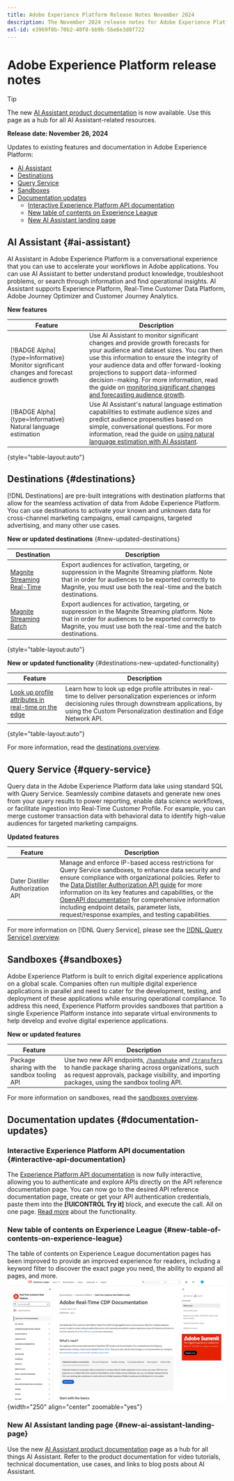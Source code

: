 ```yaml
---
title: Adobe Experience Platform Release Notes November 2024
description: The November 2024 release notes for Adobe Experience Platform.
exl-id: e3969f8b-70b2-40f8-bb9b-5be6e3d8f722
---
```

# Adobe Experience Platform release notes

>[!TIP]
>
>The new [AI Assistant product documentation](../../ai-assistant/landing.md) is now available. Use this page as a hub for all AI Assistant-related resources.

**Release date: November 26, 2024**

Updates to existing features and documentation in Adobe Experience Platform:

- [AI Assistant](#ai-assistant)
- [Destinations](#destinations)
- [Query Service](#query-service)
- [Sandboxes](#sandboxes)
- [Documentation updates](#documentation-updates)
  - [Interactive Experience Platform API documentation](#interactive-experience-platform-api-documentation)
  - [New table of contents on Experience League](#new-table-of-contents-on-experience-league)
  - [New AI Assistant landing page](#new-ai-assistant-landing-page)

## AI Assistant {#ai-assistant}

AI Assistant in Adobe Experience Platform is a conversational experience that you can use to accelerate your workflows in Adobe applications. You can use AI Assistant to better understand product knowledge, troubleshoot problems, or search through information and find operational insights. AI Assistant supports Experience Platform, Real-Time Customer Data Platform, Adobe Journey Optimizer and Customer Journey Analytics.

**New features**

| Feature | Description |
| --- | --- |
| [!BADGE Alpha]{type=Informative} Monitor significant changes and forecast audience growth | Use AI Assistant to monitor significant changes and provide growth forecasts for your audience and dataset sizes. You can then use this information to ensure the integrity of your audience data and offer forward-looking projections to support data-informed decision-making. For more information, read the guide on [monitoring significant changes and forecasting audience growth](../../ai-assistant/new-features/audience-forecasting.md). |
| [!BADGE Alpha]{type=Informative} Natural language estimation | Use AI Assistant's natural language estimation capabilities to estimate audience sizes and predict audience propensities based on simple, conversational questions. For more information, read the guide on [using natural language estimation with AI Assistant](../../ai-assistant/new-features/natural-language.md). |

{style="table-layout:auto"}

## Destinations {#destinations}

[!DNL Destinations] are pre-built integrations with destination platforms that allow for the seamless activation of data from Adobe Experience Platform. You can use destinations to activate your known and unknown data for cross-channel marketing campaigns, email campaigns, targeted advertising, and many other use cases.

**New or updated destinations** {#new-updated-destinations}

| Destination | Description |
| --- | --- |
| [Magnite Streaming Real-Time](/help/destinations/catalog/advertising/magnite-streaming.md) | Export audiences for activation, targeting, or suppression in the Magnite Streaming platform. Note that in order for audiences to be exported correctly to Magnite, you must use both the real-time and the batch destinations. |
| [Magnite Streaming Batch](/help/destinations/catalog/advertising/magnite-batch.md) | Export audiences for activation, targeting, or suppression in the Magnite Streaming platform. Note that in order for audiences to be exported correctly to Magnite, you must use both the real-time and the batch destinations. |

{style="table-layout:auto"}

**New or updated functionality** {#destinations-new-updated-functionality}

| Feature | Description |
| --- | --- |
| [Look up profile attributes in real-time on the edge](/help/destinations/ui/activate-edge-profile-lookup.md) | Learn how to look up edge profile attributes in real-time to deliver personalization experiences or inform decisioning rules through downstream applications, by using the Custom Personalization destination and Edge Network API.|

{style="table-layout:auto"}

For more information, read the [destinations overview](../../destinations/home.md).

## Query Service {#query-service} 

Query data in the Adobe Experience Platform data lake using standard SQL with Query Service. Seamlessly combine datasets and generate new ones from your query results to power reporting, enable data science workflows, or facilitate ingestion into Real-Time Customer Profile. For example, you can merge customer transaction data with behavioral data to identify high-value audiences for targeted marketing campaigns.

 **Updated features** 

| Feature | Description |
| --- | --- |
| Dater Distiller Authorization API | Manage and enforce IP-based access restrictions for Query Service sandboxes, to enhance data security and ensure compliance with organizational policies. Refer to the [Data Distiller Authorization API guide](../../query-service/auth-api/overview.md) for more information on its key features and capabilities, or the [OpenAPI documentation](https://developer.adobe.com/experience-platform-apis/references/data-distiller-auth/) for comprehensive information including endpoint details, parameter lists, request/response examples, and testing capabilities. |

For more information on [!DNL Query Service], please see the [[!DNL Query Service] overview](../../query-service/home.md). 

## Sandboxes {#sandboxes}

Adobe Experience Platform is built to enrich digital experience applications on a global scale. Companies often run multiple digital experience applications in parallel and need to cater for the development, testing, and deployment of these applications while ensuring operational compliance. To address this need, Experience Platform provides sandboxes that partition a single Experience Platform instance into separate virtual environments to help develop and evolve digital experience applications.

**New or updated features**

| Feature | Description |
| --- | --- |
| Package sharing with the sandbox tooling API | Use two new API endpoints, [`/handshake`](../../sandboxes/sandbox-tooling-api/packages.md#org-linking) and [`/transfers`](../../sandboxes/sandbox-tooling-api/packages.md#transfer-packages) to handle package sharing across organizations, such as request approvals, package visibility, and importing packages, using the sandbox tooling API. |

For more information on sandboxes, read the [sandboxes overview](../../sandboxes/home.md).

## Documentation updates {#documentation-updates}

### Interactive Experience Platform API documentation {#interactive-api-documentation}

The [Experience Platform API documentation](https://developer.adobe.com/experience-platform-apis/) is now fully interactive, allowing you to authenticate and explore APIs directly on the API reference documentation page. You can now go to the desired API reference documentation page, create or get your API authentication credentials, paste them into the **[!UICONTROL Try it]** block, and execute the call. All on one page. [Read more](/help/landing/api-authentication.md#get-credentials-functionality) about the functionality.

### New table of contents on Experience League {#new-table-of-contents-on-experience-league}

The table of contents on Experience League documentation pages has been improved to provide an improved experience for readers, including a keyword filter to discover the exact page you need, the ability to expand all pages, and more. <br> ![New table of contents experience including keyword filter and ability to expand all pages.](../2024/assets/november/new-toc-experience.gif "New table of contents experience including keyword filter and ability to expand all pages."){width="250" align="center" zoomable="yes"}

### New AI Assistant landing page {#new-ai-assistant-landing-page}

Use the new [AI Assistant product documentation](../../ai-assistant/landing.md) page as a hub for all things AI Assistant. Refer to the product documentation for video tutorials, technical documentation, use cases, and links to blog posts about AI Assistant.

